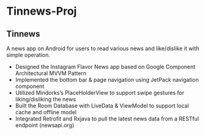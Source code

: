 # Tinnews-Proj
Tinnews
----
A news app on Android for users to read various news and like/dislike it with simple operation.<br>
  * Designed the Instagram Flavor News app based on Google Component Architectural MVVM Pattern
  * Implemented the bottom bar & page navigation using JetPack navigation component 
  * Utilized Mindorks’s PlaceHolderView to support swipe gestures for liking/disliking the news
  * Built the Room Database with LiveData & ViewModel to support local cache and offline model
  * Integrated Retrofit and Rxjava to pull the latest news data from a RESTful endpoint  (newsapi.org) 
